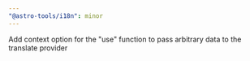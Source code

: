 ```yaml
---
"@astro-tools/i18n": minor
---
```


Add context option for the "use" function to pass arbitrary data to the translate provider
